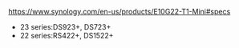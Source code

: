 https://www.synology.com/en-us/products/E10G22-T1-Mini#specs

- 23 series:DS923+, DS723+
- 22 series:RS422+, DS1522+
